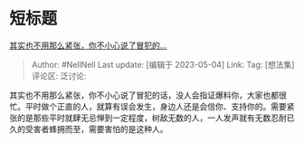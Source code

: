# 短标题
[其实也不用那么紧张，你不小心说了冒犯的…](https://www.zhihu.com/pin/1637561665414676480)

> Author: #NellNell
> Last update: [编辑于 2023-05-04]
> Link:
> Tag: [想法集]
> 评论区:
> 泛讨论:

其实也不用那么紧张，你不小心说了冒犯的话，没人会指证爆料你，大家也都很忙。平时做个正直的人，就算有误会发生，身边人还是会信你、支持你的。需要紧张的是那些平时就肆无忌惮到一定程度，树敌无数的人，一人发声就有无数忍耐已久的受害者蜂拥而至，需要害怕的是这种人。